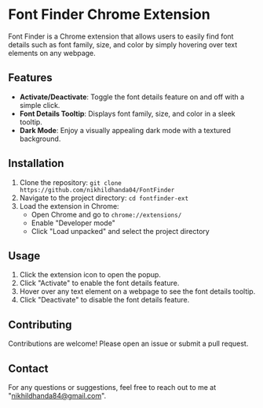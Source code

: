 # Font Finder Chrome Extension

Font Finder is a Chrome extension that allows users to easily find font details such as font family, size, and color by simply hovering over text elements on any webpage.

## Features
- **Activate/Deactivate**: Toggle the font details feature on and off with a simple click.
- **Font Details Tooltip**: Displays font family, size, and color in a sleek tooltip.
- **Dark Mode**: Enjoy a visually appealing dark mode with a textured background.

## Installation
1. Clone the repository: `git clone https://github.com/nikhildhanda04/FontFinder`
2. Navigate to the project directory: `cd fontfinder-ext`
3. Load the extension in Chrome:
   - Open Chrome and go to `chrome://extensions/`
   - Enable "Developer mode"
   - Click "Load unpacked" and select the project directory

## Usage
1. Click the extension icon to open the popup.
2. Click "Activate" to enable the font details feature.
3. Hover over any text element on a webpage to see the font details tooltip.
4. Click "Deactivate" to disable the font details feature.

## Contributing
Contributions are welcome! Please open an issue or submit a pull request.

## Contact
For any questions or suggestions, feel free to reach out to me at "nikhildhanda84@gmail.com".
